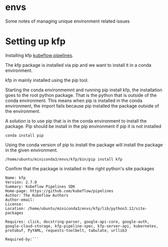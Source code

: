# envs
Some notes of managing unique environment related issues

# Setting up kfp

Installing kfp [kubeflow pipelines](https://www.kubeflow.org/).

The kfp package is installed via pip and we want to install it in a
conda environment.

kfp in mainly installed using the pip tool.

Starting the conda environmemnt and running pip install kfp, the
installation goes to the root python package. That is the python that
is outside of the conda environment. This means when pip is installed
in the conda environment, the import fails because pip installed the
package outside of the environment.

A solution is to use pip that is in the conda environment to install
the package. Pip should be install in the pip environment if pip it is
not installed

`conda install pip`

Using the conda version of pip to install the package will install the
package in the given environment.

`/home/ubuntu/miniconda3/envs/kfp/bin/pip install kfp`

Confirm that the package is installed in the right python's site packages

```(kfp) ubuntu@tfserver-gpu:~$ pip show kfp
Name: kfp
Version: 2.7.0
Summary: Kubeflow Pipelines SDK
Home-page: https://github.com/kubeflow/pipelines
Author: The Kubeflow Authors
Author-email: 
License: 
Location: /home/ubuntu/miniconda3/envs/kfp/lib/python3.12/site-packages

Requires: click, docstring-parser, google-api-core, google-auth,
google-cloud-storage, kfp-pipeline-spec, kfp-server-api, kubernetes,
protobuf, PyYAML, requests-toolbelt, tabulate, urllib3

Required-by:```

